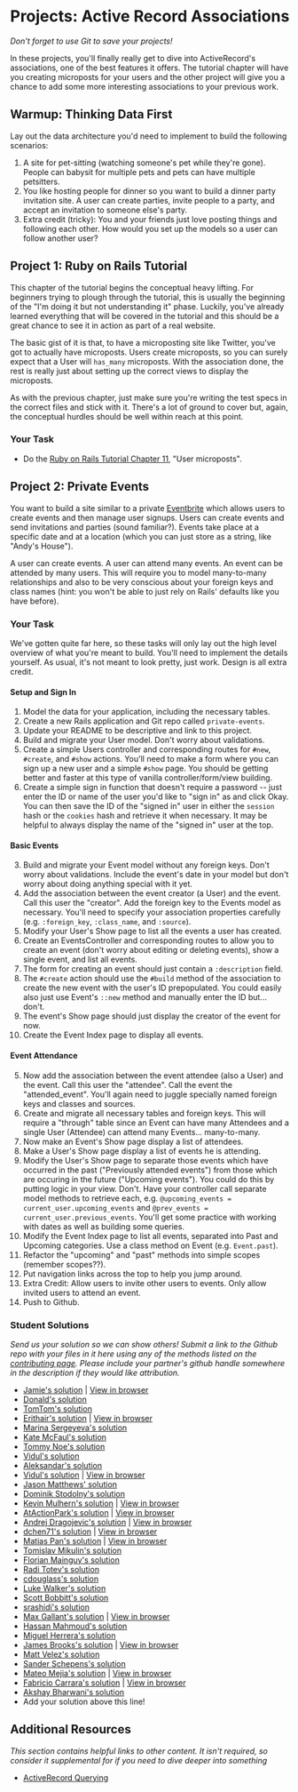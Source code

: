 # Projects: Active Record Associations
<!-- *Estimated Time: 6-10 hrs* -->

*Don't forget to use Git to save your projects!*

In these projects, you'll finally really get to dive into ActiveRecord's associations, one of the best features it offers.  The tutorial chapter will have you creating microposts for your users and the other project will give you a chance to add some more interesting associations to your previous work.

## Warmup: Thinking Data First

Lay out the data architecture you'd need to implement to build the following scenarios:

1. A site for pet-sitting (watching someone's pet while they're gone). People can babysit for multiple pets and pets can have multiple petsitters. 
4. You like hosting people for dinner so you want to build a dinner party invitation site.  A user can create parties, invite people to a party, and accept an invitation to someone else's party.  
5. Extra credit (tricky): You and your friends just love posting things and following each other.  How would you set up the models so a user can follow another user?

## Project 1: Ruby on Rails Tutorial

This chapter of the tutorial begins the conceptual heavy lifting.  For beginners trying to plough through the tutorial, this is usually the beginning of the "I'm doing it but not understanding it" phase. Luckily, you've already learned everything that will be covered in the tutorial and this should be a great chance to see it in action as part of a real website.

The basic gist of it is that, to have a microposting site like Twitter, you've got to actually have microposts.  Users create microposts, so you can surely expect that a User will `has_many` microposts.  With the association done, the rest is really just about setting up the correct views to display the microposts.  

As with the previous chapter, just make sure you're writing the test specs in the correct files and stick with it.  There's a lot of ground to cover but, again, the conceptual hurdles should be well within reach at this point.

### Your Task

* Do the [Ruby on Rails Tutorial Chapter 11](https://www.railstutorial.org/book/user_microposts), "User microposts".

## Project 2: Private Events

You want to build a site similar to a private [Eventbrite](http://www.eventbrite.com) which allows users to create events and then manage user signups.  Users can create events and send invitations and parties (sound familiar?).  Events take place at a specific date and at a location (which you can just store as a string, like "Andy's House").

A user can create events.  A user can attend many events. An event can be attended by many users. This will require you to model many-to-many relationships and also to be very conscious about your foreign keys and class names (hint: you won't be able to just rely on Rails' defaults like you have before).

### Your Task

We've gotten quite far here, so these tasks will only lay out the high level overview of what you're meant to build.  You'll need to implement the details yourself.  As usual, it's not meant to look pretty, just work.  Design is all extra credit.

#### Setup and Sign In

1. Model the data for your application, including the necessary tables.
1. Create a new Rails application and Git repo called `private-events`.
2. Update your README to be descriptive and link to this project.
2. Build and migrate your User model.  Don't worry about validations.
3. Create a simple Users controller and corresponding routes for `#new`, `#create`, and `#show` actions.  You'll need to make a form where you can sign up a new user and a simple `#show` page.  You should be getting better and faster at this type of vanilla controller/form/view building.
3. Create a simple sign in function that doesn't require a password -- just enter the ID or name of the user you'd like to "sign in" as and click Okay.  You can then save the ID of the "signed in" user in either the `session` hash or the `cookies` hash and retrieve it when necessary.  It may be helpful to always display the name of the "signed in" user at the top.

#### Basic Events

3. Build and migrate your Event model without any foreign keys.  Don't worry about validations.  Include the event's date in your model but don't worry about doing anything special with it yet.
4. Add the association between the event creator (a User) and the event.  Call this user the "creator".  Add the foreign key to the Events model as necessary.  You'll need to specify your association properties carefully (e.g. `:foreign_key`, `:class_name`, and `:source`).
5. Modify your User's Show page to list all the events a user has created.
5. Create an EventsController and corresponding routes to allow you to create an event (don't worry about editing or deleting events), show a single event, and list all events.
6. The form for creating an event should just contain a `:description` field.
7. The `#create` action should use the `#build` method of the association to create the new event with the user's ID prepopulated.  You could easily also just use Event's `::new` method and manually enter the ID but... don't.
6. The event's Show page should just display the creator of the event for now.
7. Create the Event Index page to display all events.

#### Event Attendance

5. Now add the association between the event attendee (also a User) and the event.  Call this user the "attendee".  Call the event the "attended_event". You'll again need to juggle specially named foreign keys and classes and sources.
6. Create and migrate all necessary tables and foreign keys.  This will require a "through" table since an Event can have many Attendees and a single User (Attendee) can attend many Events... many-to-many.
4. Now make an Event's Show page display a list of attendees.
5. Make a User's Show page display a list of events he is attending.
6. Modify the User's Show page to separate those events which have occurred in the past ("Previously attended events") from those which are occuring in the future ("Upcoming events").  You could do this by putting logic in your view.  Don't.  Have your controller call separate model methods to retrieve each, e.g. `@upcoming_events = current_user.upcoming_events` and `@prev_events = current_user.previous_events`.  You'll get some practice with working with dates as well as building some queries.
7. Modify the Event Index page to list all events, separated into Past and Upcoming categories.  Use a class method on Event (e.g. `Event.past`).
8. Refactor the "upcoming" and "past" methods into simple scopes (remember scopes??).
8. Put navigation links across the top to help you jump around.
9. Extra Credit: Allow users to invite other users to events.  Only allow invited users to attend an event.
10. Push to Github.

### Student Solutions

*Send us your solution so we can show others! Submit a link to the Github repo with your files in it here using any of the methods listed on the [contributing page](http://github.com/TheOdinProject/curriculum/blob/master/contributing.md).  Please include your partner's github handle somewhere in the description if they would like attribution.*

* [Jamie's solution](https://github.com/Jberczel/private_events) | [View in browser](http://privent.herokuapp.com/)
* [Donald's solution](https://github.com/donaldali/odin-rails/tree/master/private-events)
* [TomTom's solution](https://github.com/tim5046/projectOdin/tree/master/Rails/private-events/private-events)
* [Erithair's solution](https://github.com/N19270/private-events) | [View in browser](http://private-events.herokuapp.com/)
* [Marina Sergeyeva's solution](https://github.com/imousterian/OdinProject/tree/master/Project3_EventBrite/private-events)
* [Kate McFaul's solution](https://github.com/craftykate/odin-project/tree/master/Chapter_04-Advanced_Rails/private_events)
* [Tommy Noe's solution](https://github.com/thomasjnoe/private-events)
* [Vidul's solution](https://github.com/viparthasarathy/private-events)
* [Aleksandar's solution](https://github.com/Rodic/private-events)
* [Vidul's solution](https://github.com/viparthasarathy/private-events) | [View in browser](https://fierce-headland-7201.herokuapp.com/)
* [Jason Matthews' solution](https://github.com/fo0man/private-events)
* [Dominik Stodolny's solution](https://github.com/dstodolny/private-events)
* [Kevin Mulhern's solution](https://github.com/KevinMulhern/private_events) | [View in browser](https://privateevents.herokuapp.com/)
* [AtActionPark's solution](https://github.com/AtActionPark/odin_private_event) | [View in browser](https://afternoon-citadel-2578.herokuapp.com/)
* [Andrej Dragojevic's solution](https://github.com/antrix1/PrivateEvents) | [View in browser](https://calm-refuge-3455.herokuapp.com/)
* [dchen71's solution](https://github.com/dchen71/private-events) | [View in browser](http://ronchon-moliere-6251.herokuapp.com/)
* [Matias Pan's solution](https://github.com/kriox26/private-events) | [View in browser](https://polar-refuge-9964.herokuapp.com/)
* [Tomislav Mikulin's solution](https://github.com/MrKindle85/private-events)
* [Florian Mainguy's solution](https://github.com/florianmainguy/theodinproject/tree/master/rails/private-events)
* [Radi Totev's solution](https://github.com/raditotev/private-events)
* [cdouglass's solution](https://github.com/cdouglass/odin-project-exercises/tree/master/rails/private-events)
* [Luke Walker's solution](https://github.com/ubershibs/rails_course/tree/master/private-events)
* [Scott Bobbitt's solution](https://github.com/sco-bo/private-events)
* [srashidi's solution](https://github.com/srashidi/Active_Record_Associations/tree/master/private-events)
* [Max Gallant's solution](https://github.com/mcgalcode/private-events) | [View in browser](https://secret-gorge-95812.herokuapp.com/)
* [Hassan Mahmoud's solution](https://github.com/HassanTC/private-events)
* [Miguel Herrera's solution](https://github.com/migueloherrera/private-events)
* [James Brooks's solution](https://github.com/jhbrooks/private-events) | [View in browser](https://polar-caverns-15299.herokuapp.com/)
* [Matt Velez's solution](https://github.com/Timecrash/rails-projects/tree/master/private-events)
* [Sander Schepens's solution](https://github.com/schepens83/theodinproject.com/tree/master/rails/project9--private-events/private-events)
* [Mateo Mejia's solution](https://github.com/mateomgj/private-events) | [View in browser](https://fierce-brushlands-63385.herokuapp.com/)
* [Fabricio Carrara's solution](https://github.com/fcarrara/private-events) | [View in browser](https://private-events-rails.herokuapp.com)
* [Akshay Bharwani's solution](https://github.com/akshaybharwani/private-events)
* Add your solution above this line!


## Additional Resources

*This section contains helpful links to other content. It isn't required, so consider it supplemental for if you need to dive deeper into something*


* [ActiveRecord Querying](http://guides.rubyonrails.org/active_record_querying.html)
